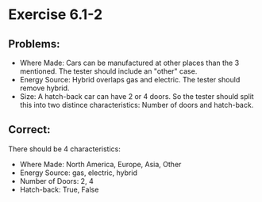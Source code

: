 # Exercise 6.1-2

## Problems:
* Where Made: Cars can be manufactured at other places than the 3 mentioned. The tester should include an "other" case.
* Energy Source: Hybrid overlaps gas and electric. The tester should remove hybrid.
* Size: A hatch-back car can have 2 or 4 doors. So the tester should split this into two distince characteristics: Number of doors and hatch-back.

## Correct:
There should be 4 characteristics:
* Where Made: North America, Europe, Asia, Other
* Energy Source: gas, electric, hybrid
* Number of Doors: 2, 4
* Hatch-back: True, False